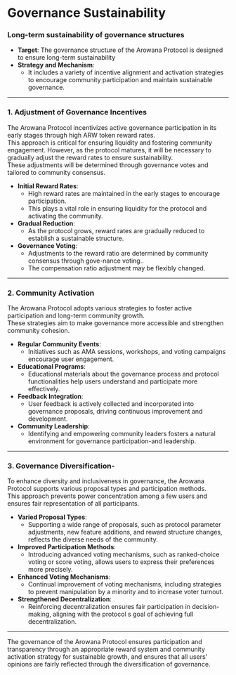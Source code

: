 # Governance Sustainability

### Long-term sustainability of governance structures

* **Target**: The governance structure of the Arowana Protocol is designed to ensure long-term sustainability
* **Strategy and Mechanism**:
  * It includes a variety of incentive alignment and activation strategies to encourage community participation and maintain sustainable governance.

***

### 1. Adjustment of Governance Incentives

The Arowana Protocol incentivizes active governance participation in its early stages through high ARW token reward rates.\
This approach is critical for ensuring liquidity and fostering community engagement.
However, as the protocol matures, it will be necessary to gradually adjust the reward rates to ensure sustainability.\
These adjustments will be determined through governance votes and tailored to community consensus.

* **Initial Reward Rates**:
  * High reward rates are maintained in the early stages to
    &#x20;encourage participation.
  * This plays a vital role in ensuring liquidity for the protocol and activating the community.
* **Gradual Reduction**:
  * As the protocol grows, reward rates are gradually reduced
    to establish a sustainable structure.
* **Governance Voting**:
  * Adjustments to the reward ratio are determined by community consensus through gove-nance voting..
  * The compensation ratio adjustment may be flexibly changed.

***

### 2. Community Activation

The Arowana Protocol adopts various strategies to foster active participation and long-term community growth.\
These strategies aim to make governance more accessible and strengthen community cohesion.

* **Regular Community Events**:
  * Initiatives such as AMA sessions,
    &#x20;workshops, and voting campaigns encourage user engagement.
* **Educational Programs**:
  * Educational materials about the governance process
    and protocol functionalities help users understand and participate more
    &#x20;effectively.
* **Feedback Integration**:
  * User feedback is actively collected and incorporated
    &#x20;into governance proposals, driving continuous improvement and development.
* **Community Leadership**:
  * Identifying and empowering community leaders
    &#x20;fosters a natural environment for governance participation-and leadership.

***

### 3. Governance Diversification-

To enhance diversity and inclusiveness in governance, the Arowana Protocol supports various proposal types and participation methods.\
This approach prevents power concentration among a few users and ensures fair representation of all participants.

* **Varied Proposal Types**:
  * Supporting a wide range of proposals, such as
    &#x20;protocol parameter adjustments, new feature additions, and reward structure
    &#x20;changes, reflects the diverse needs of the community.
* **Improved Participation Methods**:
  * Introducing advanced voting mechanisms,
    &#x20;such as ranked-choice voting or score voting, allows users to express their
    &#x20;preferences more precisely.
* **Enhanced Voting Mechanisms**:
  * Continual improvement of voting mechanisms,
    &#x20;including strategies to prevent manipulation by a minority and to increase voter
    &#x20;turnout.
* **Strengthened Decentralization**:
  * Reinforcing decentralization ensures fair
    participation in decision-making, aligning with the protocol s goal of achieving
    &#x20;full decentralization.

***

The governance of the Arowana Protocol ensures participation and transparency through an appropriate reward system and community activation strategy for sustainable growth, and ensures that all users' opinions are fairly reflected through the diversification of governance.
